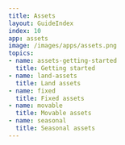 ```yaml
---
title: Assets
layout: GuideIndex
index: 10
app: assets
image: /images/apps/assets.png
topics:
- name: assets-getting-started
  title: Getting started
- name: land-assets
  title: Land assets
- name: fixed
  title: Fixed assets
- name: movable
  title: Movable assets
- name: seasonal
  title: Seasonal assets
---
```

